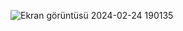 ![Ekran görüntüsü 2024-02-24 190135](https://github.com/faruk411/e-ticaret/assets/140047043/bbeb9c17-9191-46a8-b5ce-3f0150e4f27f)
